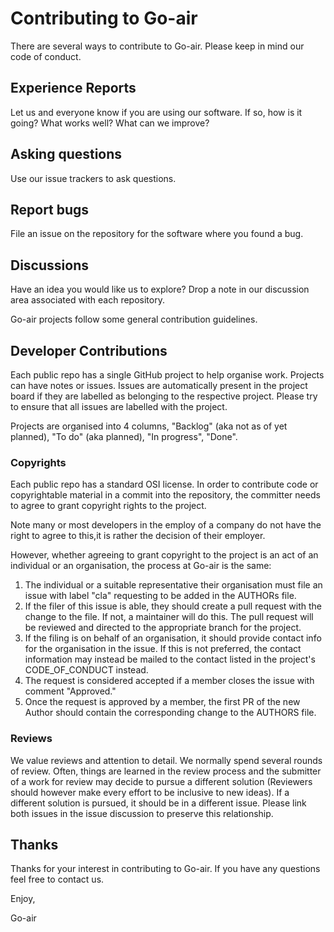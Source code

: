 # Contributing to Go-air

There are several ways to contribute to Go-air.  Please keep in
mind our code of conduct.

## Experience Reports

Let us and everyone know if you are using our software.  If
so, how is it going?  What works well?  What can we improve?

## Asking questions

Use our issue trackers to ask questions.

## Report bugs

File an issue on the repository for the software where you
found a bug.

## Discussions

Have an idea you would like us to explore?  Drop a note
in our discussion area associated with each repository. 


Go-air projects follow some general contribution guidelines.

## Developer Contributions

Each public repo has a single GitHub project to help organise work.  Projects
can have notes or issues.  Issues are automatically present in the 
project board if they are labelled as belonging to the respective project. 
Please try to ensure that all issues are labelled with the project.

Projects are organised into 4 columns, "Backlog" (aka not as of yet planned), 
"To do" (aka planned), "In progress", "Done".

### Copyrights

Each public repo has a standard OSI license.  In order to contribute code
or copyrightable material in a commit into the repository, the committer
needs to agree to grant copyright rights to the project.  

Note many or most developers in the employ of a company do not have the right
to agree to this,it is rather the decision of their employer.

However, whether agreeing to grant copyright to the project is an act of 
an individual or an organisation, the process at Go-air is the same: 

1. The individual or a suitable representative their organisation must file 
an issue with label "cla" requesting to be added in the AUTHORs file.
2. If the filer of this issue is able, they should create a pull request 
with the change to the file.  If not, a maintainer will do this.  The
pull request will be reviewed and directed to the appropriate branch
for the project.
3. If the filing is on behalf of an organisation, it should provide contact info
for the organisation in the issue.  If this is not preferred, the contact 
information may instead be mailed to the contact listed in the project's 
CODE_OF_CONDUCT instead.
4. The request is considered accepted if a member closes the issue with comment 
"Approved."
6. Once the request is approved by a member, the first PR of the new Author 
should contain the corresponding change to the AUTHORS file.
### Reviews

We value reviews and attention to detail.  We normally spend several rounds of review. 
Often, things are learned in the review process and the submitter of a work for review 
may decide to pursue a different solution (Reviewers should however make every 
effort to be inclusive to new ideas).  If a different solution is pursued, it should
be in a different issue. Please link both issues in the issue discussion to preserve
this relationship.

## Thanks

Thanks for your interest in contributing to Go-air.  If you have any questions
feel free to contact us.

Enjoy,

Go-air






